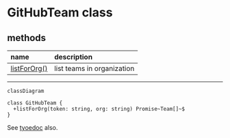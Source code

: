 # GitHubTeam class

## methods

|name|description|
|:--|:--|
|[listForOrg()](./GitHubTeam.listForOrg.md)|list teams in organization|

***

``` mermaid
classDiagram

class GitHubTeam {
  +listForOrg(token: string, org: string) Promise~Team[]~$
}
```

See <a href="https://github-repo-package.netlify.app/typedocs/" target="_blank">tyoedoc</a> also.
